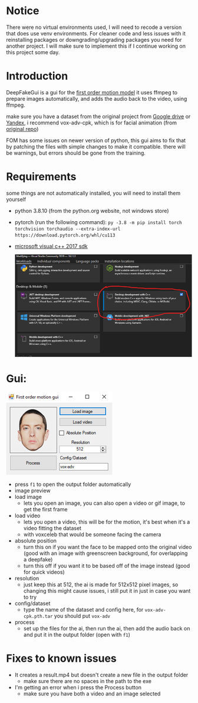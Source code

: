 # Notice
There were no virtual environments used, I will need to recode a version that does use venv environments. For cleaner code and less issues with it reinstalling packages or downgrading/upgrading packages you need for another project. I will make sure to implement this if I continue working on this project some day.

# Introduction
DeepFakeGui is a gui for the [first order motion model](https://github.com/AliaksandrSiarohin/first-order-model)
it uses ffmpeg to prepare images automatically, and adds the audio back to the video, using ffmpeg.

make sure you have a dataset from the original project from [Google drive](https://drive.google.com/drive/folders/1PyQJmkdCsAkOYwUyaj_l-l0as-iLDgeH) or [Yandex](https://disk.yandex.ru/d/lEw8uRm140L_eQ), i recommend vox-adv-cpk, which is for facial animation (from [original repo](https://github.com/AliaksandrSiarohin/first-order-model))

FOM has some issues on newer version of python, this gui aims to fix that by patching the files with simple changes to make it compatible. there will be warnings, but errors should be gone from the training.

# Requirements
some things are not automatically installed, you will need to install them yourself
* python 3.8.10 (from the python.org website, not windows store)
* pytorch (run the following command): `py -3.8 -m pip install torch torchvision torchaudio --extra-index-url https://download.pytorch.org/whl/cu113`
* [microsoft visual c++ 2017 sdk](https://visualstudio.microsoft.com/thank-you-downloading-visual-studio/?sku=BuildTools&rel=15)

   ![Desktop environment with c++](/visual-c++.png)
   
# Gui:
   ![Gui](/gui.png)
* press `f1` to open the output folder automatically
* image preview
* load image
   * lets you open an image, you can also open a video or gif image, to get the first frame
* load video
   * lets you open a video, this will be for the motion, it's best when it's a video fitting the dataset
   * with voxceleb that would be someone facing the camera
* absolute position
   * turn this on if you want the face to be mapped onto the original video (good with an image with greenscreen background, for overlapping a deepfake)
   * turn this off if you want it to be based off of the image instead (good for quick videos)
* resolution
   * just keep this at 512, the ai is made for 512x512 pixel images, so changing this might cause issues, i still put it in just in case you want to try
* config/dataset
   * type the name of the dataset and config here, for `vox-adv-cpk.pth.tar` you should put `vox-adv`
* process
   * set up the files for the ai, then run the ai, then add the audio back on and put it in the output folder (open with `f1`)

# Fixes to known issues
* It creates a result.mp4 but doesn't create a new file in the output folder
   * make sure there are no spaces in the path to the exe
* I'm getting an error when i press the Process button
   * make sure you have both a video and an image selected
